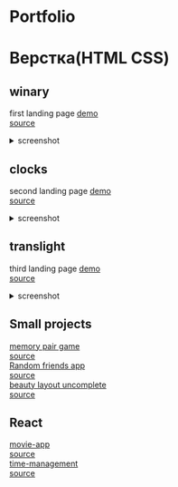 # Portfolio

# Верстка(HTML CSS)

## winary
first landing page
[demo](https://elminio-anton.github.io/winary/)<br />
[source](https://github.com/Elminio-Anton/winary)<br />
<details>
  <summary>screenshot</summary>
  <img src = "./img/wine-demo.png">
</details>

## clocks
second landing page
[demo](https://elminio-anton.github.io/clocks/)<br />
[source](https://github.com/Elminio-Anton/clocks)<br />
<details>
  <summary>screenshot</summary>
  <img src = "./img/clocks-demo.png">
</details>

## translight
third landing page
[demo](https://elminio-anton.github.io/translight/)<br />
[source](https://github.com/Elminio-Anton/translight)<br />
<details>
  <summary>screenshot</summary>
  <img src = "./img/light-demo.png">
</details>

## Small projects
  [memory pair game](https://antonkottans.github.io/memory-pair-game/)<br />
  [source](https://github.com/AntonKottans/memory-pair-game)<br />
  [Random friends app](https://antonkottans.github.io/friends-app/)<br />
  [source](https://github.com/AntonKottans/friends-app)<br />
  [beauty layout uncomplete](https://elminio-anton.github.io/beauty/)<br />
  [source](https://github.com/Elminio-Anton/beauty)<br />
## React
  [movie-app](https://elminio-anton.github.io/movie-app-build/)<br />
  [source](https://github.com/Elminio-Anton/movie-app)<br />
  [time-management](https://elminio-anton.github.io/Time-management/)<br />
  [source](https://github.com/Elminio-Anton/time-management-source)<br />


